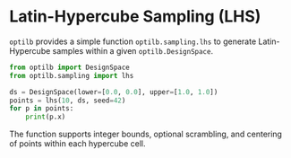 # Latin-Hypercube Sampling (LHS)

`optilb` provides a simple function `optilb.sampling.lhs` to generate Latin-Hypercube samples within a given `optilb.DesignSpace`.

```python
from optilb import DesignSpace
from optilb.sampling import lhs

ds = DesignSpace(lower=[0.0, 0.0], upper=[1.0, 1.0])
points = lhs(10, ds, seed=42)
for p in points:
    print(p.x)
```

The function supports integer bounds, optional scrambling, and centering of points within each hypercube cell.
